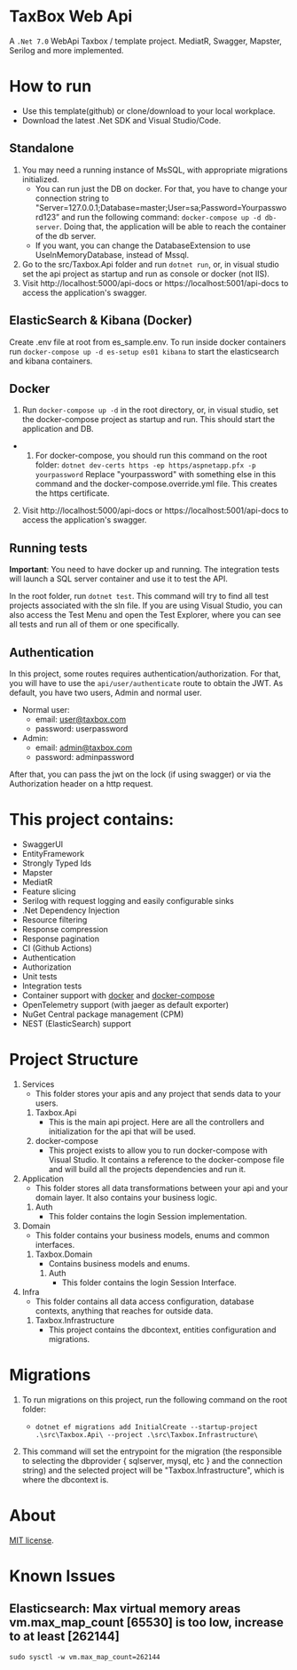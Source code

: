 # TaxBox Web Api

A `.Net 7.0` WebApi Taxbox / template project. MediatR, Swagger, Mapster, Serilog and more implemented.

# How to run

- Use this template(github) or clone/download to your local workplace.
- Download the latest .Net SDK and Visual Studio/Code.

## Standalone

1. You may need a running instance of MsSQL, with appropriate migrations initialized.
   - You can run just the DB on docker. For that, you have to change your connection string to "Server=127.0.0.1;Database=master;User=sa;Password=Yourpassword123” and run the following command: `docker-compose up -d db-server`. Doing that, the application will be able to reach the container of the db server.
   - If you want, you can change the DatabaseExtension to use UseInMemoryDatabase, instead of Mssql.
2. Go to the src/Taxbox.Api folder and run `dotnet run`, or, in visual studio set the api project as startup and run as console or docker (not IIS).
3. Visit http://localhost:5000/api-docs or https://localhost:5001/api-docs to access the application's swagger.

## ElasticSearch & Kibana (Docker)

Create .env file at root from es_sample.env.
To run inside docker containers run `docker-compose up -d es-setup es01 kibana` to start the elasticsearch and kibana containers.

## Docker

1. Run `docker-compose up -d` in the root directory, or, in visual studio, set the docker-compose project as startup and run. This should start the application and DB.

- 1.  For docker-compose, you should run this command on the root folder: `dotnet dev-certs https -ep https/aspnetapp.pfx -p yourpassword`
      Replace "yourpassword" with something else in this command and the docker-compose.override.yml file.
      This creates the https certificate.

2. Visit http://localhost:5000/api-docs or https://localhost:5001/api-docs to access the application's swagger.

## Running tests

**Important**: You need to have docker up and running. The integration tests will launch a SQL server container and use it to test the API.

In the root folder, run `dotnet test`. This command will try to find all test projects associated with the sln file.
If you are using Visual Studio, you can also access the Test Menu and open the Test Explorer, where you can see all tests and run all of them or one specifically.

## Authentication

In this project, some routes requires authentication/authorization. For that, you will have to use the `api/user/authenticate` route to obtain the JWT.
As default, you have two users, Admin and normal user.

- Normal user:
  - email: user@taxbox.com
  - password: userpassword
- Admin:
  - email: admin@taxbox.com
  - password: adminpassword

After that, you can pass the jwt on the lock (if using swagger) or via the Authorization header on a http request.

# This project contains:

- SwaggerUI
- EntityFramework
- Strongly Typed Ids
- Mapster
- MediatR
- Feature slicing
- Serilog with request logging and easily configurable sinks
- .Net Dependency Injection
- Resource filtering
- Response compression
- Response pagination
- CI (Github Actions)
- Authentication
- Authorization
- Unit tests
- Integration tests
- Container support with [docker](src/Taxbox.Api/dockerfile) and [docker-compose](docker-compose.yml)
- OpenTelemetry support (with jaeger as default exporter)
- NuGet Central package management (CPM)
- NEST (ElasticSearch) support

# Project Structure

1. Services
   - This folder stores your apis and any project that sends data to your users.
   1. Taxbox.Api
      - This is the main api project. Here are all the controllers and initialization for the api that will be used.
   2. docker-compose
      - This project exists to allow you to run docker-compose with Visual Studio. It contains a reference to the docker-compose file and will build all the projects dependencies and run it.
2. Application
   - This folder stores all data transformations between your api and your domain layer. It also contains your business logic.
   1. Auth
      - This folder contains the login Session implementation.
3. Domain
   - This folder contains your business models, enums and common interfaces.
   1. Taxbox.Domain
      - Contains business models and enums.
      1. Auth
         - This folder contains the login Session Interface.
4. Infra
   - This folder contains all data access configuration, database contexts, anything that reaches for outside data.
   1. Taxbox.Infrastructure
      - This project contains the dbcontext, entities configuration and migrations.

# Migrations

1. To run migrations on this project, run the following command on the root folder:

   - `dotnet ef migrations add InitialCreate --startup-project .\src\Taxbox.Api\ --project .\src\Taxbox.Infrastructure\`

2. This command will set the entrypoint for the migration (the responsible to selecting the dbprovider { sqlserver, mysql, etc } and the connection string) and the selected project will be "Taxbox.Infrastructure", which is where the dbcontext is.

# About

[MIT license](LICENSE).

# Known Issues

## Elasticsearch: Max virtual memory areas vm.max_map_count [65530] is too low, increase to at least [262144]

`sudo sysctl -w vm.max_map_count=262144`


